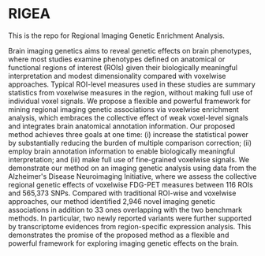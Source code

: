 # RIGEA
This is the repo for Regional Imaging Genetic Enrichment Analysis.

Brain imaging genetics aims to reveal genetic effects on brain phenotypes, where most studies examine phenotypes defined on anatomical or functional regions of interest (ROIs) given their biologically meaningful interpretation and modest dimensionality compared with voxelwise approaches. Typical ROI-level measures used in these studies are summary statistics from voxelwise measures in the region, without making full use of individual voxel signals. We propose a flexible and powerful framework for mining regional imaging genetic associations via voxelwise enrichment analysis, which embraces the collective effect of weak voxel-level signals and integrates brain anatomical annotation information. Our proposed method achieves three goals at one time: (i) increase the statistical power by substantially reducing the burden of multiple comparison correction; (ii) employ brain annotation information to enable biologically meaningful interpretation; and (iii) make full use of fine-grained voxelwise signals. We demonstrate our method on an imaging genetic analysis using data from the Alzheimer's Disease Neuroimaging Initiative, where we assess the collective regional genetic effects of voxelwise FDG-PET measures between 116 ROIs and 565,373 SNPs. Compared with traditional ROI-wise and voxelwise approaches, our method identified 2,946 novel imaging genetic associations in addition to 33 ones overlapping with the two benchmark methods. In particular, two newly reported variants were further supported by transcriptome evidences from region-specific expression analysis. This demonstrates the promise of the proposed method as a flexible and powerful framework for exploring imaging genetic effects on the brain.
